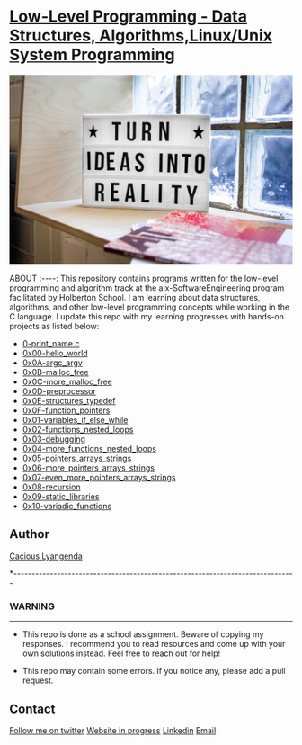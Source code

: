 # [Low-Level Programming - Data Structures, Algorithms,Linux/Unix System Programming](https://www.github.com/chichi88lyang/alx-low_level_programming)

![Coffe time](image/no.jpg)

ABOUT
:----:
This repository contains programs written for the low-level programming and algorithm track at the alx-SoftwareEngineering program facilitated by Holberton School. I am learning about data structures, algorithms, and other low-level programming concepts while working in the C language. I update this repo with my learning progresses with hands-on projects as listed below:

* [0-print_name.c](https://www.github.com/chichi88lyang/alx-low_level_programming/tree/master/0-print_name.c)
* [0x00-hello_world](https://www.github.com/chichi88lyang/alx-low_level_programming/tree/master/0x00-hello_world)
* [0x0A-argc_argv](https://www.github.com/chichi88lyang/alx-low_level_programming/tree/master/0x0A-argc_argv)
* [0x0B-malloc_free](https://www.github.com/chichi88lyang/alx-low_level_programming/tree/master/0x0B-malloc_free)
* [0x0C-more_malloc_free](https://www.github.com/chichi88lyang/alx-low_level_programming/tree/master/0x0C-more_malloc_free)
* [0x0D-preprocessor](https://www.github.com/chichi88lyang/alx-low_level_programming/tree/master/0x0D-preprocessor)
* [0x0E-structures_typedef](https://www.github.com/chichi88lyang/alx-low_level_programming/tree/master/0x0E-structures_typedef)
* [0x0F-function_pointers](https://www.github.com/chichi88lyang/alx-low_level_programming/tree/master/0x0F-function_pointers)
* [0x01-variables_if_else_while](https://www.github.com/chichi88lyang/alx-low_level_programming/tree/master/0x01-variables_if_else_while)
* [0x02-functions_nested_loops](https://www.github.com/chichi88lyang/alx-low_level_programming/tree/master/0x02-functions_nested_loops)
* [0x03-debugging](https://www.github.com/chichi88lyang/alx-low_level_programming/tree/master/0x03-debugging)
* [0x04-more_functions_nested_loops](https://www.github.com/chichi88lyang/alx-low_level_programming/tree/master/0x04-more_functions_nested_loops)
* [0x05-pointers_arrays_strings](https://www.github.com/chichi88lyang/alx-low_level_programming/tree/master/0x05-pointers_arrays_strings)
* [0x06-more_pointers_arrays_strings](https://www.github.com/chichi88lyang/alx-low_level_programming/tree/master/0x06-pointers_arrays_strings)
* [0x07-even_more_pointers_arrays_strings](https://www.github.com/chichi88lyang/alx-low_level_programming/tree/master/0x07-pointers_arrays_strings)
* [0x08-recursion](https://www.github.com/chichi88lyang/alx-low_level_programming/tree/master/0x08-recursion)
* [0x09-static_libraries](https://github.com/chichi88lyang/alx-low_level_programming/tree/master/0x09-static_libraries)
* [0x10-variadic_functions](https://www.github.com/chichi88lyang/alx-low_level_programming/tree/master/0x10-variadic_functions)

## Author

[Cacious Lyangenda](https://www.linkedin.com/in/focusitstudio1)

**------------------------------------------------------------------------------*

### WARNING

------------------------------------------------------------------------------

* This repo is done as a school assignment. Beware of copying my responses. I recommend you to read resources and come up with your own solutions instead. Feel free to reach out for help!

* This repo may contain some errors. If you notice any, please add a pull request.

## Contact

[Follow me on twitter](https://www.twitter.com/FOCUSITSTUDIO1) [Website in progress](https://www.github.com/chichi88lyang) [Linkedin](https://www.linkedin.com/in/focusitstudio1) [Email](https://www.focusitstudio@gmail.com)
